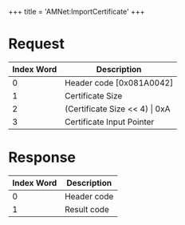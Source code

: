 +++
title = 'AMNet:ImportCertificate'
+++

# Request

| Index Word | Description                      |
|------------|----------------------------------|
| 0          | Header code \[0x081A0042\]       |
| 1          | Certificate Size                 |
| 2          | (Certificate Size \<\< 4) \| 0xA |
| 3          | Certificate Input Pointer        |

# Response

| Index Word | Description |
|------------|-------------|
| 0          | Header code |
| 1          | Result code |